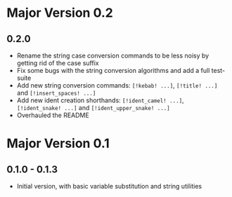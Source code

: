 # Major Version 0.2

## 0.2.0

* Rename the string case conversion commands to be less noisy by getting rid of the case suffix
* Fix some bugs with the string conversion algorithms and add a full test-suite
* Add new string conversion commands: `[!kebab! ...]`, `[!title! ...]` and `[!insert_spaces! ...]`
* Add new ident creation shorthands: `[!ident_camel! ...]`, `[!ident_snake! ...]` and `[!ident_upper_snake! ...]`
* Overhauled the README

# Major Version 0.1

## 0.1.0 - 0.1.3

* Initial version, with basic variable substitution and string utilities